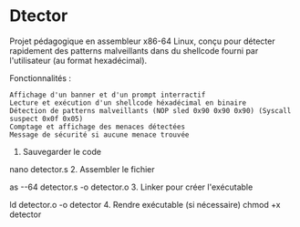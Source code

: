 # Dtector

Projet pédagogique en assembleur x86-64 Linux, conçu pour détecter rapidement des patterns malveillants dans du shellcode fourni par l'utilisateur (au format hexadécimal).

Fonctionnalités :

    Affichage d'un banner et d'un prompt interractif
    Lecture et exécution d'un shellcode héxadécimal en binaire
    Détection de patterns malveillants (NOP sled 0x90 0x90 0x90) (Syscall suspect 0x0f 0x05)
    Comptage et affichage des menaces détectées
    Message de sécurité si aucune menace trouvée

1. Sauvegarder le code

nano detector.s
2. Assembler le fichier

as --64 detector.s -o detector.o
3. Linker pour créer l'exécutable

ld detector.o -o detector
4. Rendre exécutable (si nécessaire)
chmod +x detector
